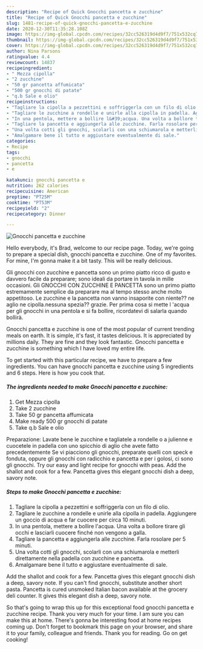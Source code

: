 ```yaml
---
description: "Recipe of Quick Gnocchi pancetta e zucchine"
title: "Recipe of Quick Gnocchi pancetta e zucchine"
slug: 1481-recipe-of-quick-gnocchi-pancetta-e-zucchine
date: 2020-12-30T11:35:28.108Z
image: https://img-global.cpcdn.com/recipes/32cc526319d4d9f7/751x532cq70/gnocchi-pancetta-e-zucchine-recipe-main-photo.jpg
thumbnail: https://img-global.cpcdn.com/recipes/32cc526319d4d9f7/751x532cq70/gnocchi-pancetta-e-zucchine-recipe-main-photo.jpg
cover: https://img-global.cpcdn.com/recipes/32cc526319d4d9f7/751x532cq70/gnocchi-pancetta-e-zucchine-recipe-main-photo.jpg
author: Nina Parsons
ratingvalue: 4.4
reviewcount: 14837
recipeingredient:
- " Mezza cipolla"
- "2 zucchine"
- "50 gr pancetta affumicata"
- "500 gr gnocchi di patate"
- "q.b Sale e olio"
recipeinstructions:
- "Tagliare la cipolla a pezzettini e soffriggerla con un filo di olio."
- "Tagliare le zucchine a rondelle e unirle alla cipolla in padella. Aggiungere un goccio di acqua e far cuocere per circa 10 minuti."
- "In una pentola, mettere a bollire l&#39;acqua. Una volta a bollore tirare gli occhi e lasciarli cuocere finché non vengono a galla."
- "Tagliare la pancetta e aggiungerla alle zucchine. Farla rosolare per 5 minuti."
- "Una volta cotti gli gnocchi, scolarli con una schiumarola e metterli direttamente nella padella con zucchine e pancetta."
- "Amalgamare bene il tutto e aggiustare eventualmente di sale."
categories:
- Recipe
tags:
- gnocchi
- pancetta
- e

katakunci: gnocchi pancetta e 
nutrition: 262 calories
recipecuisine: American
preptime: "PT25M"
cooktime: "PT53M"
recipeyield: "2"
recipecategory: Dinner

---
```



![Gnocchi pancetta e zucchine](https://img-global.cpcdn.com/recipes/32cc526319d4d9f7/751x532cq70/gnocchi-pancetta-e-zucchine-recipe-main-photo.jpg)

Hello everybody, it's Brad, welcome to our recipe page. Today, we're going to prepare a special dish, gnocchi pancetta e zucchine. One of my favorites. For mine, I'm gonna make it a bit tasty. This will be really delicious.

Gli gnocchi con zucchine e pancetta sono un primo piatto ricco di gusto e davvero facile da preparare; sono ideali da portare in tavola in mille occasioni. Gli GNOCCHI CON ZUCCHINE E PANCETTA sono un primo piatto estremamente semplice da preparare ma al tempo stesso anche molto appetitoso. Le zucchine e la pancetta non vanno insaporite con niente?? ne aglio ne cipolla.nessuna spezia?? grazie. Per prima cosa si mette l &#39;acqua per gli gnocchi in una pentola e si fa bollire, ricordatevi di salarla quando bollirà.

Gnocchi pancetta e zucchine is one of the most popular of current trending meals on earth. It is simple, it's fast, it tastes delicious. It is appreciated by millions daily. They are fine and they look fantastic. Gnocchi pancetta e zucchine is something which I have loved my entire life.


To get started with this particular recipe, we have to prepare a few ingredients. You can have gnocchi pancetta e zucchine using 5 ingredients and 6 steps. Here is how you cook that.

<!--inarticleads1-->

##### The ingredients needed to make Gnocchi pancetta e zucchine:

1. Get  Mezza cipolla
1. Take 2 zucchine
1. Take 50 gr pancetta affumicata
1. Make ready 500 gr gnocchi di patate
1. Take q.b Sale e olio


Preparazione: Lavate bene le zucchine e tagliatele a rondelle o a julienne e cuocetele in padella con uno spicchio di aglio che avete fatto precedentemente Se vi piacciono gli gnocchi, preparate quelli con speck e fonduta, oppure gli gnocchi con radicchio e pancetta e per i golosi, ci sono gli gnocchi. Try our easy and light recipe for gnocchi with peas. Add the shallot and cook for a few. Pancetta gives this elegant gnocchi dish a deep, savory note. 

<!--inarticleads2-->

##### Steps to make Gnocchi pancetta e zucchine:

1. Tagliare la cipolla a pezzettini e soffriggerla con un filo di olio.
1. Tagliare le zucchine a rondelle e unirle alla cipolla in padella. Aggiungere un goccio di acqua e far cuocere per circa 10 minuti.
1. In una pentola, mettere a bollire l&#39;acqua. Una volta a bollore tirare gli occhi e lasciarli cuocere finché non vengono a galla.
1. Tagliare la pancetta e aggiungerla alle zucchine. Farla rosolare per 5 minuti.
1. Una volta cotti gli gnocchi, scolarli con una schiumarola e metterli direttamente nella padella con zucchine e pancetta.
1. Amalgamare bene il tutto e aggiustare eventualmente di sale.


Add the shallot and cook for a few. Pancetta gives this elegant gnocchi dish a deep, savory note. If you can&#39;t find gnocchi, substitute another short pasta. Pancetta is cured unsmoked Italian bacon available at the grocery deli counter. It gives this elegant dish a deep, savory note. 

So that's going to wrap this up for this exceptional food gnocchi pancetta e zucchine recipe. Thank you very much for your time. I am sure you can make this at home. There's gonna be interesting food at home recipes coming up. Don't forget to bookmark this page on your browser, and share it to your family, colleague and friends. Thank you for reading. Go on get cooking!
